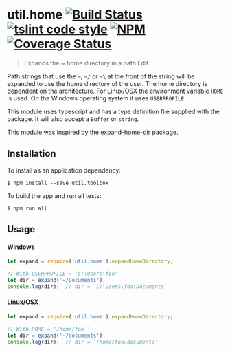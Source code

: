 # util.home [![Build Status](https://travis-ci.org/jmquigley/util.home.svg?branch=master)](https://travis-ci.org/jmquigley/util.home) [![tslint code style](https://img.shields.io/badge/code_style-TSlint-5ed9c7.svg)](https://palantir.github.io/tslint/) [![NPM](https://img.shields.io/npm/v/util.home.svg)](https://www.npmjs.com/package/util.home) [![Coverage Status](https://coveralls.io/repos/github/jmquigley/util.home/badge.svg?branch=master)](https://coveralls.io/github/jmquigley/util.home?branch=master)

> Expands the ~ home directory in a path Edit

Path strings that use the `~`, `~/` or `~\` at the front of the string will be expanded to use the home directory of the user.  The home directory is dependent on the architecture.  For Linux/OSX the environment variable `HOME` is used.  On the Windows operating system it uses `USERPROFILE`.

This module uses typescript and has a type definition file supplied with the package.  It will also accept a `Buffer` or `string`.

This module was inspired by the [expand-home-dir](https://www.npmjs.com/package/expand-home-dir) package.


## Installation

To install as an application dependency:
```
$ npm install --save util.toolbox
```

To build the app and run all tests:
```
$ npm run all
```

## Usage
#### Windows
```javascript
let expand = require('util.home').expandHomeDirectory;

// With USERPROFILE = 'C:\Users\foo'
let dir = expand('~/Documents');
console.log(dir);  // dir = 'C:\Users\foo\Documents'
```

#### Linux/OSX
```javascript
let expand = require('util.home').expandHomeDirectory;

// With HOME = '/home/foo`'
let dir = expand('~/documents');
console.log(dir);  // dir = '/home/foo/documents'
```
